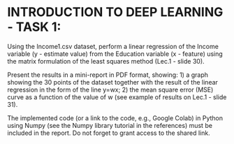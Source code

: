 ﻿# INTRODUCTION TO DEEP LEARNING - TASK 1:

Using the Income1.csv dataset, perform a linear regression of the Income variable 
(y - estimate value) from the Education variable (x - feature) using the matrix 
formulation of the least squares method (Lec.1 - slide 30).

Present the results in a mini-report in PDF format, showing: 1) a graph showing 
the 30 points of the dataset together with the result of the linear regression 
in the form of the line y=wx; 2) the mean square error (MSE) curve as a function 
of the value of w (see example of results on Lec.1 - slide 31).

The implemented code (or a link to the code, e.g., Google Colab) in Python using 
Numpy (see the Numpy library tutorial in the references) must be included in the 
report. Do not forget to grant access to the shared link.
